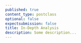 ```yaml
---
published: true
content_type: postclass
optional: false
expectsubmission: false
title: In-Depth Analysis
description: Some description...
---
```

